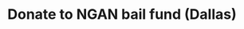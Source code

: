 ---
type: donation
title:  "Donate to NGAN bail fund (Dallas)"
link: "https://charity.gofundme.com/o/en/campaign/ngan-protest-bail-fund"
representation: "Next Generation Action Network"
impact: "Fund the bail of protestors in Dallas, TX"
---
